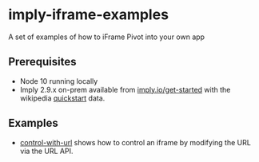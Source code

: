 # imply-iframe-examples

A set of examples of how to iFrame Pivot into your own app

## Prerequisites

- Node 10 running locally
- Imply 2.9.x on-prem available from [imply.io/get-started](https://imply.io/get-started) with the wikipedia [quickstart](https://docs.imply.io/on-prem/quickstart) data. 

## Examples

- [control-with-url](./control-with-url) shows how to control an iframe by modifying the URL via the URL API.
  

